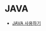 # JAVA

- [JAVA 사용하기](https://fringe-pancreas-e46.notion.site/Java-8598dc93758b4f30a3be65694c8c4bd4)